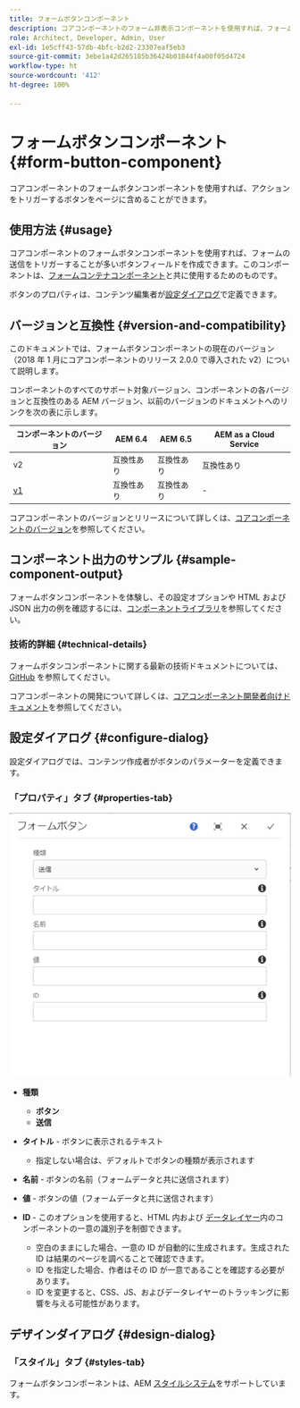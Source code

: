 ```yaml
---
title: フォームボタンコンポーネント
description: コアコンポーネントのフォーム非表示コンポーネントを使用すれば、フォームに非表示フィールドを含めることができます。
role: Architect, Developer, Admin, User
exl-id: 1e5cff43-57db-4bfc-b2d2-23307eaf5eb3
source-git-commit: 3ebe1a42d265185b36424b01844f4a00f05d4724
workflow-type: ht
source-wordcount: '412'
ht-degree: 100%

---
```


# フォームボタンコンポーネント {#form-button-component}

コアコンポーネントのフォームボタンコンポーネントを使用すれば、アクションをトリガーするボタンをページに含めることができます。

## 使用方法 {#usage}

コアコンポーネントのフォームボタンコンポーネントを使用すれば、フォームの送信をトリガーすることが多いボタンフィールドを作成できます。このコンポーネントは、[フォームコンテナコンポーネント](form-container.md)と共に使用するためのものです。

ボタンのプロパティは、コンテンツ編集者が[設定ダイアログ](#configure-dialog)で定義できます。

## バージョンと互換性 {#version-and-compatibility}

このドキュメントでは、フォームボタンコンポーネントの現在のバージョン（2018 年 1 月にコアコンポーネントのリリース 2.0.0 で導入された v2）について説明します。

コンポーネントのすべてのサポート対象バージョン、コンポーネントの各バージョンと互換性のある AEM バージョン、以前のバージョンのドキュメントへのリンクを次の表に示します。

| コンポーネントのバージョン | AEM 6.4 | AEM 6.5 | AEM as a Cloud Service |
|--- |--- |--- |---|
| v2 | 互換性あり | 互換性あり | 互換性あり |
| [v1](/help/components/v1/form-button-v1.md) | 互換性あり | 互換性あり | - |

コアコンポーネントのバージョンとリリースについて詳しくは、[コアコンポーネントのバージョン](/help/versions.md)を参照してください。

## コンポーネント出力のサンプル {#sample-component-output}

フォームボタンコンポーネントを体験し、その設定オプションや HTML および JSON 出力の例を確認するには、[コンポーネントライブラリ](https://adobe.com/go/aem_cmp_library_form_button_jp)を参照してください。

### 技術的詳細 {#technical-details}

フォームボタンコンポーネントに関する最新の技術ドキュメントについては、[GitHub](https://adobe.com/go/aem_cmp_tech_form_button_v2_jp) を参照してください。

コアコンポーネントの開発について詳しくは、[コアコンポーネント開発者向けドキュメント](/help/developing/overview.md)を参照してください。

## 設定ダイアログ {#configure-dialog}

設定ダイアログでは、コンテンツ作成者がボタンのパラメーターを定義できます。

### 「プロパティ」タブ {#properties-tab}

![フォームボタンコンポーネントの編集ダイアログ](/help/assets/form-button-edit.png)

* **種類**

   * **ボタン**
   * **送信**

* **タイトル** - ボタンに表示されるテキスト

   * 指定しない場合は、デフォルトでボタンの種類が表示されます

* **名前** - ボタンの名前（フォームデータと共に送信されます）
* **値** - ボタンの値（フォームデータと共に送信されます）

* **ID** - このオプションを使用すると、HTML 内および [データレイヤー](/help/developing/data-layer/overview.md)内のコンポーネントの一意の識別子を制御できます。
   * 空白のままにした場合、一意の ID が自動的に生成されます。生成された ID は結果のページを調べることで確認できます。
   * ID を指定した場合、作者はその ID が一意であることを確認する必要があります。
   * ID を変更すると、CSS、JS、およびデータレイヤーのトラッキングに影響を与える可能性があります。

## デザインダイアログ {#design-dialog}

### 「スタイル」タブ {#styles-tab}

フォームボタンコンポーネントは、AEM [スタイルシステム](/help/get-started/authoring.md#component-styling)をサポートしています。
